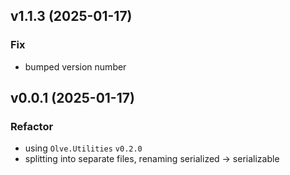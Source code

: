 ## v1.1.3 (2025-01-17)

### Fix

- bumped version number

## v0.0.1 (2025-01-17)

### Refactor

- using `Olve.Utilities` `v0.2.0`
- splitting into separate files, renaming serialized -> serializable
